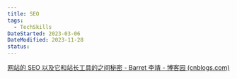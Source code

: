 ```yaml
---
title: SEO
tags:
  - TechSkills
DateStarted: 2023-03-06
DateModified: 2023-11-28
status:
---
```


[网站的 SEO 以及它和站长工具的之间秘密 - Barret 李靖 - 博客园 (cnblogs.com)](https://www.cnblogs.com/hustskyking/p/webmaster-in-baidu-and-google.html)
